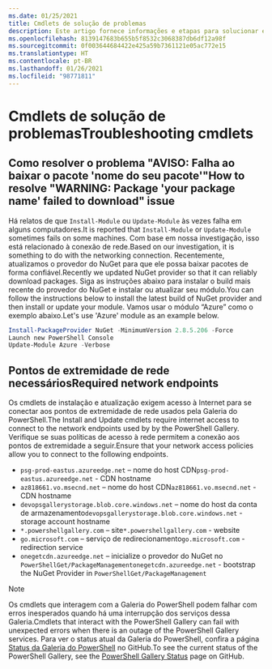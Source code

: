 ```yaml
---
ms.date: 01/25/2021
title: Cmdlets de solução de problemas
description: Este artigo fornece informações e etapas para solucionar erros usando a Galeria do PowerShell
ms.openlocfilehash: 8139147683b655b5f8532c3068387db6df12a98f
ms.sourcegitcommit: 0f003644684422e425a59b7361121e05ac772e15
ms.translationtype: HT
ms.contentlocale: pt-BR
ms.lasthandoff: 01/26/2021
ms.locfileid: "98771811"
---
```

# <a name="troubleshooting-cmdlets"></a><span data-ttu-id="d47fb-103">Cmdlets de solução de problemas</span><span class="sxs-lookup"><span data-stu-id="d47fb-103">Troubleshooting cmdlets</span></span>

## <a name="how-to-resolve-warning-package-your-package-name-failed-to-download-issue"></a><span data-ttu-id="d47fb-104">Como resolver o problema "AVISO: Falha ao baixar o pacote 'nome do seu pacote'"</span><span class="sxs-lookup"><span data-stu-id="d47fb-104">How to resolve "WARNING: Package 'your package name' failed to download" issue</span></span>

<span data-ttu-id="d47fb-105">Há relatos de que `Install-Module` ou `Update-Module` às vezes falha em alguns computadores.</span><span class="sxs-lookup"><span data-stu-id="d47fb-105">It is reported that `Install-Module` or `Update-Module` sometimes fails on some machines.</span></span> <span data-ttu-id="d47fb-106">Com base em nossa investigação, isso está relacionado à conexão de rede.</span><span class="sxs-lookup"><span data-stu-id="d47fb-106">Based on our investigation, it is something to do with the networking connection.</span></span> <span data-ttu-id="d47fb-107">Recentemente, atualizamos o provedor do NuGet para que ele possa baixar pacotes de forma confiável.</span><span class="sxs-lookup"><span data-stu-id="d47fb-107">Recently we updated NuGet provider so that it can reliably download packages.</span></span> <span data-ttu-id="d47fb-108">Siga as instruções abaixo para instalar o build mais recente do provedor do NuGet e instalar ou atualizar seu módulo.</span><span class="sxs-lookup"><span data-stu-id="d47fb-108">You can follow the instructions below to install the latest build of NuGet provider and then install or update your module.</span></span> <span data-ttu-id="d47fb-109">Vamos usar o módulo “Azure” como o exemplo abaixo.</span><span class="sxs-lookup"><span data-stu-id="d47fb-109">Let's use 'Azure' module as an example below.</span></span>

```powershell
Install-PackageProvider NuGet -MinimumVersion 2.8.5.206 -Force
Launch new PowerShell Console
Update-Module Azure -Verbose
```

## <a name="required-network-endpoints"></a><span data-ttu-id="d47fb-110">Pontos de extremidade de rede necessários</span><span class="sxs-lookup"><span data-stu-id="d47fb-110">Required network endpoints</span></span>

<span data-ttu-id="d47fb-111">Os cmdlets de instalação e atualização exigem acesso à Internet para se conectar aos pontos de extremidade de rede usados pela Galeria do PowerShell.</span><span class="sxs-lookup"><span data-stu-id="d47fb-111">The Install and Update cmdlets require internet access to connect to the network endpoints used by by the PowerShell Gallery.</span></span> <span data-ttu-id="d47fb-112">Verifique se suas políticas de acesso à rede permitem a conexão aos pontos de extremidade a seguir.</span><span class="sxs-lookup"><span data-stu-id="d47fb-112">Ensure that your network access policies allow you to connect to the following endpoints.</span></span>

- <span data-ttu-id="d47fb-113">`psg-prod-eastus.azureedge.net` – nome do host CDN</span><span class="sxs-lookup"><span data-stu-id="d47fb-113">`psg-prod-eastus.azureedge.net` - CDN hostname</span></span>
- <span data-ttu-id="d47fb-114">`az818661.vo.msecnd.net` – nome do host CDN</span><span class="sxs-lookup"><span data-stu-id="d47fb-114">`az818661.vo.msecnd.net` - CDN hostname</span></span>
- <span data-ttu-id="d47fb-115">`devopsgallerystorage.blob.core.windows.net` – nome do host da conta de armazenamento</span><span class="sxs-lookup"><span data-stu-id="d47fb-115">`devopsgallerystorage.blob.core.windows.net` - storage account hostname</span></span>
- <span data-ttu-id="d47fb-116">`*.powershellgallery.com` – site</span><span class="sxs-lookup"><span data-stu-id="d47fb-116">`*.powershellgallery.com` - website</span></span>
- <span data-ttu-id="d47fb-117">`go.microsoft.com` – serviço de redirecionamento</span><span class="sxs-lookup"><span data-stu-id="d47fb-117">`go.microsoft.com` - redirection service</span></span>
- <span data-ttu-id="d47fb-118">`onegetcdn.azureedge.net` – inicialize o provedor do NuGet no `PowerShellGet/PackageManagement`</span><span class="sxs-lookup"><span data-stu-id="d47fb-118">`onegetcdn.azureedge.net` - bootstrap the NuGet Provider in `PowerShellGet/PackageManagement`</span></span>

> [!NOTE]
> <span data-ttu-id="d47fb-119">Os cmdlets que interagem com a Galeria do PowerShell podem falhar com erros inesperados quando há uma interrupção dos serviços dessa Galeria.</span><span class="sxs-lookup"><span data-stu-id="d47fb-119">Cmdlets that interact with the PowerShell Gallery can fail with unexpected errors when there is an outage of the PowerShell Gallery services.</span></span> <span data-ttu-id="d47fb-120">Para ver o status atual da Galeria do PowerShell, confira a página [Status da Galeria do PowerShell](https://github.com/PowerShell/PowerShellGallery/blob/master/psgallery_status.md) no GitHub.</span><span class="sxs-lookup"><span data-stu-id="d47fb-120">To see the current status of the PowerShell Gallery, see the [PowerShell Gallery Status](https://github.com/PowerShell/PowerShellGallery/blob/master/psgallery_status.md) page on GitHub.</span></span>
